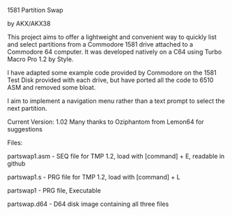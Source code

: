 
1581 Partition Swap

by AKX/AKX38


This project aims to offer a lightweight and convenient way to quickly list and select partitions from a Commodore 1581 drive attached to a Commodore 64 computer. It was developed natively on a C64 using Turbo Macro Pro 1.2 by Style.

I have adapted some example code provided by Commodore on the 1581 Test Disk provided with each drive, but have ported all the code to 6510 ASM and removed some bloat.

I aim to implement a navigation menu rather than a text prompt to select the next partition.

Current Version: 1.02
Many thanks to Oziphantom from Lemon64 for suggestions

Files:

partswap1.asm - SEQ file for TMP 1.2, load with [command] + E, readable in github

partswap1.s   - PRG file for TMP 1.2, load with [command] + L

partswap1    - PRG file, Executable

partswap.d64  - D64 disk image containing all three files
